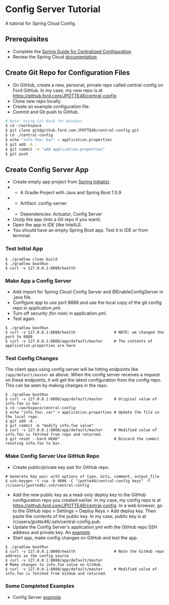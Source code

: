 # Config Server Tutorial
A tutorial for Spring Cloud Config.

## Prerequisites
- Complete the [Spring Guide for Centralized Configuration](https://spring.io/guides/gs/centralized-configuration/)
- Review the Spring Cloud [documentation](https://cloud.spring.io/spring-cloud-static/spring-cloud.html#_spring_cloud_config)

## Create Git Repo for Configuration Files
- On GitHub, create a new, personal, private repo called central-config on Ford GitHub. In my case, my new repo is at https://github.ford.com/JPOTTE46/central-config.
- Clone new repo locally.
- Create an example configuration file.
- Commit and Git push to GitHub.

```bash
# Note: Using Git Bash for Windows
$ cd ~/workspace
$ git clone git@github.ford.com:JPOTTE46/central-config.git
$ cd ./central-config
$ echo "info.foo: bar" > application.properties
$ git add -A .
$ git commit -m "add application.properties"
$ git push
```

## Create Config Server App
- Create empty app project from [Spring Initializr](http://start.spring.io/).
- - A Gradle Project with Java and Spring Boot 1.5.9
- - Artifact: config-server
- - Dependencies: Actuator, Config Server
- Unzip the app (into a Git repo if you want).
- Open the app in IDE (like IntelliJ).
- You should have an empty Spring Boot app. Test it in IDE or from terminal.

### Test Initial App
```
$ ./gradlew clean build
$ ./gradlew bootRun
$ curl -v 127.0.0.1:8080/health
```

### Make App a Config Server
- Add import for Spring Cloud Config Server and @EnableConfigServer in .java file.
- Configure app to use port 8888 and use the local copy of the git config repo in application.yml.
- Turn off security (for now) in application.yml.
- Test again.
```
$ ./gradlew bootRun
$ curl -v 127.0.0.1:8888/health                 # NOTE: we changed the port to 8888
$ curl -v 127.0.0.1:8888/app/default/master     # The contents of application.properties are here
```

### Test Config Changes
The client apps using config server will be hitting endpoints like `/app/default/master` as above. When the config server receives a request on these endpoints, it will get the latest configuration from the config repo. This can be seen by making changes in the repo.
```
$ ./gradlew bootRun
$ curl -v 127.0.0.1:8888/app/default/master     # Original value of info.foo is bar.
$ cd ~/workspace/central-config
$ echo "info.foo: car" > application.properties # Update the file in the local repo.
$ git add -A .
$ git commit -m "modify info.foo value"
$ curl -v 127.0.0.1:8888/app/default/master     # Modified value of info.foo is fetched from repo and returned.
$ git reset --hard HEAD^                        # Discard the commit reseting info.foo to bar.
```

### Make Config Server Use GitHub Repo
- Create public/private key pair for GitHub repo.
```
# Generate key pair with options of type, bits, comment, output_file
$ ssh-keygen -t rsa -b 4096 -C "jpotte46/central-config keys" -f /c/users/jpotte46/.ssh/central-config
```
- Add the new public key as a read-only deploy key to the GitHub configuration repo you created earlier. In my case, my config repo is at https://github.ford.com/JPOTTE46/central-config. In a web browser, go to the GitHub repo > Settings > Deploy Keys > Add deploy key. Then paste the contents of the public key. In my case, public key is at /c/users/jpotte46/.ssh/central-config.pub.
- Update the Config Server's application.yml with the GitHub repo SSH address and private key. An [example](http://cloud.spring.io/spring-cloud-static/Dalston.SR5/single/spring-cloud.html#_git_ssh_configuration_using_properties).
- Start app, make config changes on GitHub and test the app.
```
$ ./gradlew bootRun
$ curl -v 127.0.0.1:8080/health                 # Note the GitHub repo address as the config source
$ curl -v 127.0.0.1:8888/app/default/master
# Make changes to info.foo value on GitHub.
$ curl -v 127.0.0.1:8888/app/default/master     # Modified value of info.foo is fetched from GitHub and returned.
```

### Some Completed Examples
- Config Server [example](https://github.com/spring-cloud-samples/configserver).
